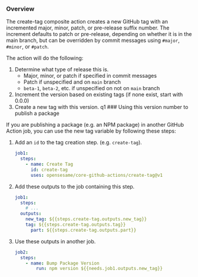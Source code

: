 ### Overview

The create-tag composite action creates a new GitHub tag with an incremented major, minor, patch, or pre-release suffix number. The increment defaults to patch or pre-release, depending on whether it is in the main branch, but can be overridden by commit messages using `#major`, `#minor`, or `#patch`.

The action will do the following:

1. Determine what type of release this is.
    - Major, minor, or patch if specified in commit messages
    - Patch if unspecified and on `main` branch
    - `beta-1`, `beta-2`, etc. if unspecified on not on `main` branch
2. Increment the version based on existing tags (if none exist, start with 0.0.0)
3. Create a new tag with this version.
q1  ### Using this version number to publish a package

If you are publishing a package (e.g. an NPM package) in another GitHub Action job, you can use the new tag variable by following these steps:

1. Add an `id` to the tag creation step. (e.g. `create-tag`).
    ```yaml
    job1:
      steps:
        - name: Create Tag
          id: create-tag
          uses: opensesame/core-github-actions/create-tag@v1
    ```
2. Add these outputs to the job containing this step.
    ```yaml
    job1:
      steps:
        # ...
      outputs:
        new_tag: ${{steps.create-tag.outputs.new_tag}}
        tag: ${{steps.create-tag.outputs.tag}}
          part: ${{steps.create-tag.outputs.part}}
    ```
3. Use these outputs in another job.
    ```yaml
    job2:
      steps:
        - name: Bump Package Version
            run: npm version ${{needs.job1.outputs.new_tag}}
    ```
